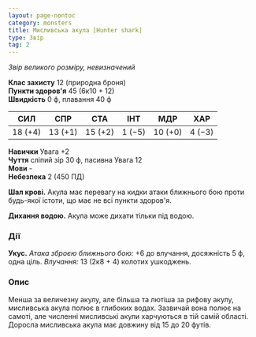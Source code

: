 ```yaml
---
layout: page-nontoc
category: monsters
title: Мисливська акула [Hunter shark]
type: Звір
tag: 2
---
```


_Звір великого розміру, невизначений_

**Клас захисту** 12 (природна броня)    
**Пункти здоров'я** 45 (6к10 + 12)    
**Швидкість** 0 ф, плавання 40 ф

| СИЛ     | СПР     | СТА     | ІНТ    | МДР     | ХАР    |
| ------- | ------- | ------- | ------ | ------- | ------ |
| 18 (+4) | 13 (+1) | 15 (+2) | 1 (−5) | 10 (+0) | 4 (−3) |


**Навички** Увага +2    
**Чуття** сліпий зір 30 ф, пасивна Увага 12    
**Мови** -    
**Небезпека** 2 (450 ПД)

**Шал крові.** Акула має перевагу на кидки атаки ближнього бою проти будь-якої істоти, що має не всі пункти здоров'я.    

**Дихання водою.** Акула може дихати тільки під водою.

### Дії
**Укус.** _Атака зброєю ближнього бою:_ +6 до влучання, досяжність 5 ф, одна ціль. _Влучання:_ 13 (2к8 + 4) колотих ушкоджень.

### Опис
Менша за величезну акулу, але більша та лютіша за рифову акулу, мисливська акула полює в глибоких водах. Зазвичай вона полює на самоті, але численні мисливські акули харчуються в тій самій області. Доросла мисливська акула має довжину від 15 до 20 футів. 
